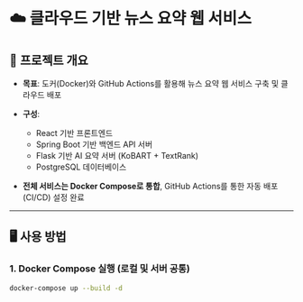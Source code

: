 # ☁️ 클라우드 기반 뉴스 요약 웹 서비스

## 📌 프로젝트 개요

- **목표**: 도커(Docker)와 GitHub Actions를 활용해 뉴스 요약 웹 서비스 구축 및 클라우드 배포
- **구성**:
    - React 기반 프론트엔드
    - Spring Boot 기반 백엔드 API 서버
    - Flask 기반 AI 요약 서버 (KoBART + TextRank)
    - PostgreSQL 데이터베이스
  
- **전체 서비스는 Docker Compose로 통합**, GitHub Actions를 통한 자동 배포(CI/CD) 설정 완료

---

## 🖥️ 사용 방법

### 1. Docker Compose 실행 (로컬 및 서버 공통)

```bash
docker-compose up --build -d
